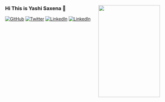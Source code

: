 ### Hi This is Yashi Saxena 👋 <img align="right" width="200" height="300" src=https://user-images.githubusercontent.com/53362962/88061218-d8b3b900-cb84-11ea-8de1-6b9e4eea4943.png>

<p align="left">
	<a href="https://github.com/Yashi09Saxena"><img src="https://img.shields.io/github/followers/Yashi09Saxena.svg?label=GitHub&style=social" alt="GitHub"></a>
	<a href="https://twitter/YashiSaxena11"><img src="https://img.shields.io/twitter/follow/YashiSaxena11?label=Twitter&style=social" alt="Twitter"></a> 
	<a href="https://www.linkedin.com/in/yashisaxena"><img src="https://img.shields.io/badge/LinkedIn--blueviolet.svg?style=social&logo=linkedin" alt="LinkedIn"></a>
	<a href="https://www.instagram.com/_yashisaxena"><img src="https://img.shields.io/badge/Instagram--blueviolet.svg?style=social&logo=Instagram" alt="LinkedIn"></a>                                                                                                  
</p>   

<!--
**Yashi09Saxena/Yashi09Saxena** is a ✨ _special_ ✨ repository because its `README.md` (this file) appears on your GitHub profile.

## I'm a Software Engineer, Sketch artist and Painter! 
- 🔭 I’m currently working on java projects
- 🌱 I’m currently learning professional communication and coding.
- 👯 I’m looking to collaborate on new ideas
- 🤔 I’m looking for help with career guidance.
- 💬 Ask me about creative in work
- 📫 How to reach me: ![Gmail](ysaxena1998@gmail.com)
- 😄 Pronouns: she/her
- ⚡ Fun fact: The first computer programmer was a woman named Ada Lovelace.
-->
